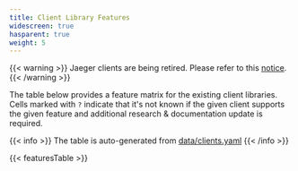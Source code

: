 ```yaml
---
title: Client Library Features
widescreen: true
hasparent: true
weight: 5
---
```


{{< warning >}}
Jaeger clients are being retired. Please refer to this [notice](../client-libraries/#deprecating-jaeger-clients).
{{< /warning >}}

The table below provides a feature matrix for the existing client libraries. Cells marked with `?` indicate that it's not known if the given client supports the given feature and additional research & documentation update is required.

{{< info >}}
The table is auto-generated from [data/clients.yaml](https://github.com/jaegertracing/documentation/blob/master/data/clients.yaml)
{{< /info >}}

{{< featuresTable >}}
